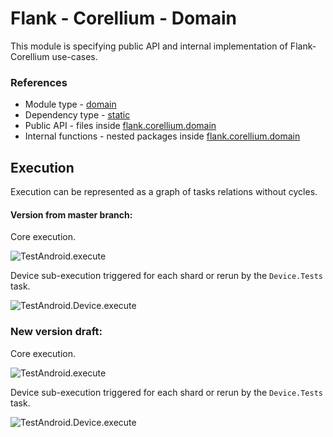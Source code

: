 # Flank - Corellium - Domain

This module is specifying public API and internal implementation of Flank-Corellium use-cases.

### References

* Module type - [domain](../../docs/architecture.md#domain)
* Dependency type - [static](../../docs/architecture.md#static_dependencies)
* Public API - files inside [flank.corellium.domain](./src/main/kotlin/flank/corellium/domain)
* Internal functions - nested packages inside [flank.corellium.domain](./src/main/kotlin/flank/corellium/domain)

## Execution

Execution can be represented as a graph of tasks relations without cycles.

#### Version from master branch:

Core execution.

![TestAndroid.execute](http://www.plantuml.com/plantuml/proxy?cache=no&fmt=svg&src=https://raw.githubusercontent.com/Flank/flank/master/corellium/domain/TestAndroid-execute.puml)

Device sub-execution triggered for each shard or rerun by the `Device.Tests` task.

![TestAndroid.Device.execute](http://www.plantuml.com/plantuml/proxy?cache=no&fmt=svg&src=https://raw.githubusercontent.com/Flank/flank/master/corellium/domain/TestAndroid_Device-execute.puml)

### New version draft:

Core execution.

![TestAndroid.execute](http://www.plantuml.com/plantuml/proxy?cache=no&fmt=svg&src=https://raw.githubusercontent.com/Flank/flank/2083_test_dispatch_flow/corellium/domain/TestAndroid-execute.puml)

Device sub-execution triggered for each shard or rerun by the `Device.Tests` task.

![TestAndroid.Device.execute](http://www.plantuml.com/plantuml/proxy?cache=no&fmt=svg&src=https://raw.githubusercontent.com/Flank/flank/2083_test_dispatch_flow/corellium/domain/TestAndroid_Device-execute.puml)
